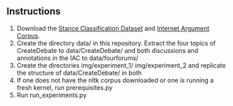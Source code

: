 ## Instructions ##
 1. Download the [Stance Classification Dataset](http://www.hlt.utdallas.edu/~saidul/stance/stance.html) and [Internet Argument Corpus](https://nlds.soe.ucsc.edu/iac).
 2. Create the directory data/ in this repository. Extract the four topics of CreateDebate to data/CreateDebate/ and both discussions and annotations in the IAC to data/fourforums/
 3. Create the directories img/experiment_1/ img/experiment_2 and replicate the structure of data/CreateDebate/ in both
 4. If one does not have the nltk corpus downloaded or one is running a fresh kernel, run prerequisites.py
 5. Run run_experiments.py
